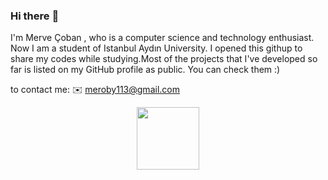 ### Hi there <span class="wave">👋</span>


I'm Merve Çoban , who is a computer science and technology enthusiast. Now I am a student of Istanbul Aydın University. I opened this githup to share my codes while studying.Most of the projects that I've developed so far is listed on my GitHub profile as public. You can check them :)


to contact me: <g-emoji class="g-emoji" alias="envelope" fallback-src="https://github.githubassets.com/images/icons/emoji/unicode/2709.png">✉️</g-emoji>
<a href="mailto:mail@ugurdindar.com">meroby113@gmail.com</a>

<div id="header" align="center">
  <img src="https://media.giphy.com/media/M9gbBd9nbDrOTu1Mqx/giphy.gif" width="100"/>
</div>
